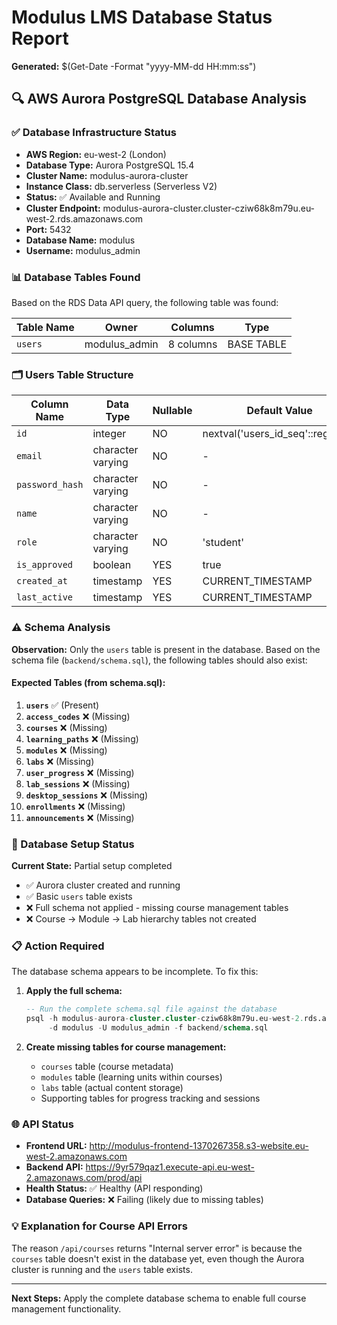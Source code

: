 # Modulus LMS Database Status Report
**Generated:** $(Get-Date -Format "yyyy-MM-dd HH:mm:ss")

## 🔍 **AWS Aurora PostgreSQL Database Analysis**

### **✅ Database Infrastructure Status**
- **AWS Region:** eu-west-2 (London)
- **Database Type:** Aurora PostgreSQL 15.4
- **Cluster Name:** modulus-aurora-cluster
- **Instance Class:** db.serverless (Serverless V2)
- **Status:** ✅ Available and Running
- **Cluster Endpoint:** modulus-aurora-cluster.cluster-cziw68k8m79u.eu-west-2.rds.amazonaws.com
- **Port:** 5432
- **Database Name:** modulus
- **Username:** modulus_admin

### **📊 Database Tables Found**

Based on the RDS Data API query, the following table was found:

| **Table Name** | **Owner** | **Columns** | **Type** |
|---------------|-----------|-------------|----------|
| `users` | modulus_admin | 8 columns | BASE TABLE |

### **🗂️ Users Table Structure**

| **Column Name** | **Data Type** | **Nullable** | **Default Value** |
|----------------|---------------|--------------|-------------------|
| `id` | integer | NO | nextval('users_id_seq'::regclass) |
| `email` | character varying | NO | - |
| `password_hash` | character varying | NO | - |
| `name` | character varying | NO | - |
| `role` | character varying | NO | 'student' |
| `is_approved` | boolean | YES | true |
| `created_at` | timestamp | YES | CURRENT_TIMESTAMP |
| `last_active` | timestamp | YES | CURRENT_TIMESTAMP |

### **⚠️ Schema Analysis**

**Observation:** Only the `users` table is present in the database. Based on the schema file (`backend/schema.sql`), the following tables should also exist:

#### **Expected Tables (from schema.sql):**
1. **`users`** ✅ (Present)
2. **`access_codes`** ❌ (Missing)
3. **`courses`** ❌ (Missing)  
4. **`learning_paths`** ❌ (Missing)
5. **`modules`** ❌ (Missing)
6. **`labs`** ❌ (Missing)
7. **`user_progress`** ❌ (Missing)
8. **`lab_sessions`** ❌ (Missing)
9. **`desktop_sessions`** ❌ (Missing)
10. **`enrollments`** ❌ (Missing)
11. **`announcements`** ❌ (Missing)

### **🔧 Database Setup Status**

**Current State:** Partial setup completed
- ✅ Aurora cluster created and running
- ✅ Basic `users` table exists
- ❌ Full schema not applied - missing course management tables
- ❌ Course → Module → Lab hierarchy tables not created

### **📋 Action Required**

The database schema appears to be incomplete. To fix this:

1. **Apply the full schema:**
   ```sql
   -- Run the complete schema.sql file against the database
   psql -h modulus-aurora-cluster.cluster-cziw68k8m79u.eu-west-2.rds.amazonaws.com \
        -d modulus -U modulus_admin -f backend/schema.sql
   ```

2. **Create missing tables for course management:**
   - `courses` table (course metadata)
   - `modules` table (learning units within courses)
   - `labs` table (actual content storage)
   - Supporting tables for progress tracking and sessions

### **🌐 API Status**

- **Frontend URL:** http://modulus-frontend-1370267358.s3-website.eu-west-2.amazonaws.com
- **Backend API:** https://9yr579qaz1.execute-api.eu-west-2.amazonaws.com/prod/api
- **Health Status:** ✅ Healthy (API responding)
- **Database Queries:** ❌ Failing (likely due to missing tables)

### **💡 Explanation for Course API Errors**

The reason `/api/courses` returns "Internal server error" is because the `courses` table doesn't exist in the database yet, even though the Aurora cluster is running and the `users` table exists.

---

**Next Steps:** Apply the complete database schema to enable full course management functionality.
